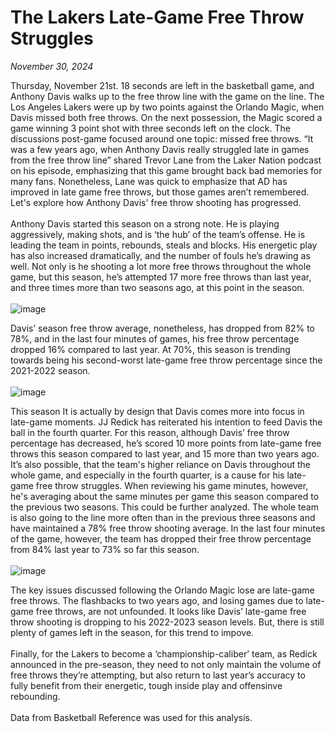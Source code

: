 # The Lakers Late-Game Free Throw Struggles
_November 30, 2024_

Thursday, November 21st. 18 seconds are left in the basketball game, and Anthony Davis walks up to the free throw line with the game on the line. The Los Angeles Lakers were up by two points against the Orlando Magic, when Davis missed both free throws. On the next possession, the Magic scored a game winning 3 point shot with three seconds left on the clock. The discussions post-game focused around one topic: missed free throws. “It was a few years ago, when Anthony Davis really struggled late in games from the free throw line” shared Trevor Lane from the Laker Nation podcast on his episode, emphasizing that this game brought back bad memories for many fans. Nonetheless, Lane was quick to emphasize that AD has improved in late game free throws, but those games aren’t remembered. Let's explore how Anthony Davis' free throw shooting has progressed.
<br><br>Anthony Davis started this season on a strong note. He is playing aggressively, making shots, and is ‘the hub’ of the team’s offense. He is leading the team in points, rebounds, steals and blocks. His energetic play has also increased dramatically, and the number of fouls he’s drawing as well. Not only is he shooting a lot more free throws throughout the whole game, but this season, he’s attempted 17 more free throws than last year, and three times more than two seasons ago, at this point in the season.
<br><br>
![image](https://github.com/user-attachments/assets/d3b53eb7-5594-4e7d-9cda-34952ed89010)

Davis’ season free throw average, nonetheless, has dropped from 82% to 78%, and in the last four minutes of games, his free throw percentage dropped 16% compared to last year. At 70%, this season is trending towards being his second-worst late-game free throw percentage since the 2021-2022 season.
<br><br>
![image](https://github.com/user-attachments/assets/5c1e1f12-e969-4e4a-b3ee-b11818252e61)

This season It is actually by design that Davis comes more into focus in late-game moments. JJ Redick has reiterated his intention to feed Davis the ball in the fourth quarter. For this reason, although Davis’ free throw percentage has decreased, he’s scored 10 more points from late-game free throws this season compared to last year, and 15 more than two years ago. It’s also possible, that the team's higher reliance on Davis throughout the whole game, and especially in the fourth quarter, is a cause for his late-game free throw struggles. When reviewing his game minutes, however, he's averaging about the same minutes per game this season compared to the previous two seasons. This could be further analyzed.
The whole team is also going to the line more often than in the previous three seasons and have maintained a 78% free throw shooting average. In the last four minutes of the game, however, the team has dropped their free throw percentage from 84% last year to 73% so far this season.
<br><br>
![image](https://github.com/user-attachments/assets/2252bb65-6117-437a-b1f3-4e52f200105a)

The key issues discussed following the Orlando Magic lose are late-game free throws. The flashbacks to two years ago, and losing games due to late-game free throws, are not unfounded. It looks like Davis’ late-game free throw shooting is dropping to his 2022-2023 season levels. But, there is still plenty of games left in the season, for this trend to impove. 
<br><br>Finally, for the Lakers to become a ‘championship-caliber’ team, as Redick announced in the pre-season, they need to not only maintain the volume of free throws they’re attempting, but also return to last year’s accuracy to fully benefit from their energetic, tough inside play and offensinve rebounding.
<br><br>Data from Basketball Reference was used for this analysis.
